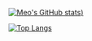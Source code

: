 [![Meo's GitHub stats](https://github-readme-stats.vercel.app/api?username=miaobuao&show_icons=true&theme=chartreuse-dark))](https://miaobuao.github.io/)

[![Top Langs](https://github-readme-stats.vercel.app/api/top-langs/?username=miaobuao&hide=&theme=chartreuse-dark)](https://miaobuao.github.io/)


